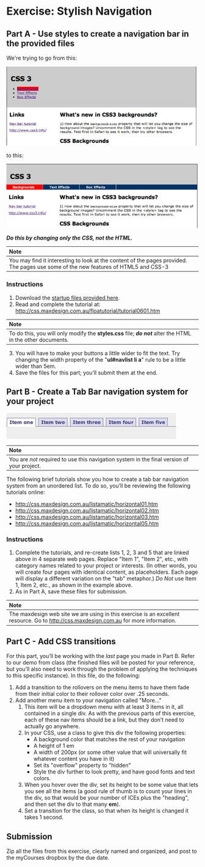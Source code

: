 # Exercise: Stylish Navigation
## Part A - Use styles to create a navigation bar in the provided files

We're trying to go from this:

![Navigation Before](images/stylish-nav-1.jpg)

to this:

![Navigation After](images/stylish-nav-2.jpg)

***Do this by changing only the CSS, not the HTML.***

|Note|
|:----|
|You may find it interesting to look at the content of the pages provided.  The pages use some of the new features of HTML5 and CSS-3|

### Instructions
1. Download the [startup files provided here](stylish-nav-start.zip).
2. Read and complete the tutorial at: http://css.maxdesign.com.au/floatutorial/tutorial0601.htm

|Note|
|:----|
|To do this, you will only modify the **styles.css** file; ***do not*** alter the HTML in the other documents.|

3. You will have to make your buttons a little wider to fit the text.  Try changing the width property of the "**ul#navlist li a**" rule to be a little wider than 5em.
4. Save the files for this part; you’ll submit them at the end.

## Part B - Create a Tab Bar navigation system for your project 

![Stylish Tabs](images/stylish-nav-3.jpg)

|Note|
|:----|
|You are *not* required to use this navigation system in the final version of your project.|

The following brief tutorials show you how to create a tab bar navigation system from an unordered list.  To do so, you’ll be reviewing the following tutorials online:
- http://css.maxdesign.com.au/listamatic/horizontal01.htm
- http://css.maxdesign.com.au/listamatic/horizontal02.htm
- http://css.maxdesign.com.au/listamatic/horizontal03.htm
- http://css.maxdesign.com.au/listamatic/horizontal05.htm

### Instructions

1. Complete the tutorials, and re-create lists 1, 2, 3 and 5 that are linked above in 4 separate web pages. Replace "Item 1", "Item 2", etc., with category names related to your project or interests.  (In other words, you will create four pages with identical content, as placeholders.  Each page will display a different variation on the "tab" metaphor.)  *Do Not* use Item 1, Item 2, etc., as shown in the example above.
2. As in Part A, save these files for submission.

|Note|
|:----|
|The maxdesign web site we are using in this exercise is an excellent resource.  Go to http://css.maxdesign.com.au for more information.|

## Part C - Add CSS transitions

For this part, you’ll be working with the *last* page you made in Part B. Refer to our demo from class (the finished files will be posted for your reference, but you’ll also need to work through the problem of applying the techniques to this specific instance). In this file, do the following:

1. Add a transition to the rollovers on the menu items to have them fade from their initial color to their rollover color over .25 seconds.
2. Add another menu item to your navigation called "More..."
      1. This item will be a dropdown menu with at least 3 items in it, all contained in a single div. As with the previous parts of this exercise, each of these nav items should be a link, but they don’t need to actually go anywhere.
      2. In your CSS, use a class to give this div the following properties:
          - A background color that matches the rest of your navigation
          - A height of 1 em
          - A width of 200px (or some other value that will universally fit whatever content you have in it)
          - Set its "overflow" property to "hidden"
          - Style the div further to look pretty, and have good fonts and text colors.
      3. When you hover over the div, set its height to be some value that lets you see all the items (a good rule of thumb is to count your lines in the div, so that would be your number of ICEs plus the "heading", and then set the div to that many **em**).
      4. Set a transition for the class, so that when its height is changed it takes 1 second.


## Submission
Zip all the files from this exercise, clearly named and organized, and post to the myCourses dropbox by the due date.
